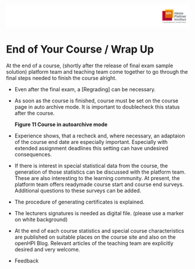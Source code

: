 ![HPI Logo](img/HPI_Logo.png)

# End of Your Course / Wrap Up

At the end of a course, (shortly after the release of final exam sample solution) platform team and teaching team come together to go through the final steps needed to finish the course alright.

 - Even after the final exam, a [Regrading] can be necessary.
 - As soon as the course is finished, course must be set on the course page in auto archive mode. It is important to doublecheck this status after the course.


	**Figure 11 Course in autoarchive mode**

 - Experience shows, that a recheck and, where necessary, an adaptaion of the course end date are especially important. Especially with extended assignment deadlines this setting can have undesired consequences.
 - If there is interest in special statistical data from the course, the generation of those statistics can be discussed with the platform team. These are also interesting to the learning community. At present, the platform team offers readymade course start and course end surveys. Additional questions to these surveys can be added.
 - The procedure of generating certificates is explained.
 - The lecturers signatures is needed as digital file. (please use a marker on white background)
 - At the end of each course statistics and special course characteristics are published on suitable places on the course site and also on the openHPI Blog. Relevant articles of the teaching team are explicitly desired and very welcome.
 - Feedback


